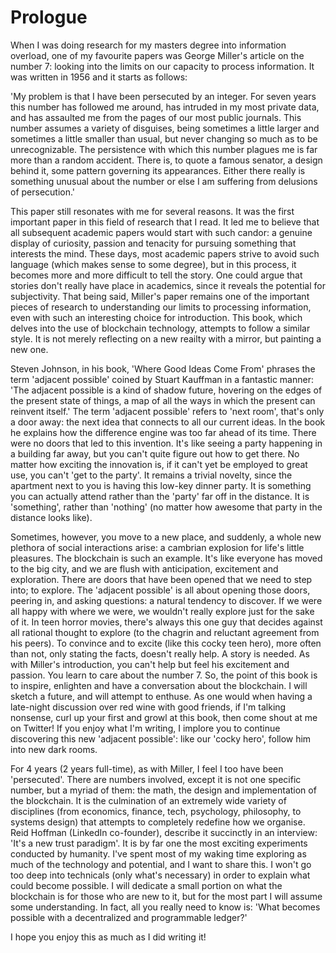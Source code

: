 # Prologue

When I was doing research for my masters degree into information overload, one of my favourite papers was George Miller's article on the number 7: looking into the limits on our capacity to process information. It was written in 1956 and it starts as follows:

'My problem is that I have been persecuted by an integer. For seven years this number has followed me around, has intruded in my most private data, and has assaulted me from the pages of our most public journals. This number assumes a variety of disguises, being sometimes a little larger and sometimes a little smaller than usual, but never changing so much as to be unrecognizable. The persistence with which this number plagues me is far more than a random accident. There is, to quote a famous senator, a design behind it, some pattern governing its appearances. Either there really is something unusual about the number or else I am suffering from delusions of persecution.'

This paper still resonates with me for several reasons. It was the first important paper in this field of research that I read. It led me to believe that all subsequent academic papers would start with such candor: a genuine display of curiosity, passion and tenacity for pursuing something that interests the mind. These days, most academic papers strive to avoid such language (which makes sense to some degree), but in this process, it becomes more and more difficult to tell the story. One could argue that stories don't really have place in academics, since it reveals the potential for subjectivity. That being said, Miller's paper remains one of the important pieces of research to understanding our limits to processing information, even with such an interesting choice for introduction. This book, which delves into the use of blockchain technology, attempts to follow a similar style. It is not merely reflecting on a new reailty with a mirror, but painting a new one.

Steven Johnson, in his book, 'Where Good Ideas Come From' phrases the term 'adjacent possible' coined by Stuart Kauffman in a fantastic manner: 'The adjacent possible is a kind of shadow future, hovering on the edges of the present state of things, a map of all the ways in which the present can reinvent itself.' The term 'adjacent possible' refers to 'next room', that's only a door away: the next idea that connects to all our current ideas. In the book he explains how the difference engine was too far ahead of its time. There were no doors that led to this invention. It's like seeing a party happening in a building far away, but you can't quite figure out how to get there. No matter how exciting the innovation is, if it can't yet be employed to great use, you can't 'get to the party'. It remains a trivial novelty, since the apartment next to you is having this low-key dinner party. It is something you can actually attend rather than the 'party' far off in the distance. It is 'something', rather than 'nothing' (no matter how awesome that party in the distance looks like).

Sometimes, however, you move to a new place, and suddenly, a whole new plethora of social interactions arise: a cambrian explosion for life's little pleasures. The blockchain is such an example. It's like everyone has moved to the big city, and we are flush with anticipation, excitement and exploration. There are doors that have been opened that we need to step into; to explore. The 'adjacent possible' is all about opening those doors, peering in, and asking questions: a natural tendency to discover. If we were all happy with where we were, we wouldn't really explore just for the sake of it. In teen horror movies, there's always this one guy that decides against all rational thought to explore (to the chagrin and reluctant agreement from his peers). To convince and to excite (like this cocky teen hero), more often than not, only stating the facts, doesn't really help. A story is needed. As with Miller's introduction, you can't help but feel his excitement and passion. You learn to care about the number 7. So, the point of this book is to inspire, enlighten and have a conversation about the blockchain. I will sketch a future, and will attempt to enthuse. As one would when having a late-night discussion over red wine with good friends, if I'm talking nonsense, curl up your first and growl at this book, then come shout at me on Twitter! If you enjoy what I'm writing, I implore you to continue discovering this new 'adjacent possible': like our 'cocky hero', follow him into new dark rooms.

For 4 years (2 years full-time), as with Miller, I feel I too have been 'persecuted'. There are numbers involved, except it is not one specific number, but a myriad of them: the math, the design and implementation of the blockchain. It is the culmination of an extremely wide variety of disciplines (from economics, finance, tech, psychology, philosophy, to systems design) that attempts to completely redefine how we organise. Reid Hoffman (LinkedIn co-founder), describe it succinctly in an interview: 'It's a new trust paradigm'. It is by far one the most exciting experiments conducted by humanity. I've spent most of my waking time exploring as much of the technology and potential, and I want to share this. I won't go too deep into technicals (only what's necessary) in order to explain what could become possible. I will dedicate a small portion on what the blockchain is for those who are new to it, but for the most part I will assume some understanding. In fact, all you really need to know is: 'What becomes possible with a decentralized and programmable ledger?'

I hope you enjoy this as much as I did writing it!

